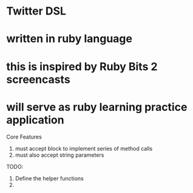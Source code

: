 # 
# Twitter DSL
# written in ruby language
# this is inspired by Ruby Bits 2 screencasts
#
# will serve as ruby learning practice application


Core Features
  1. must accept block to implement series of method calls
  2. must also accept string parameters 

TODO:
  1. Define the helper functions
  2. 

